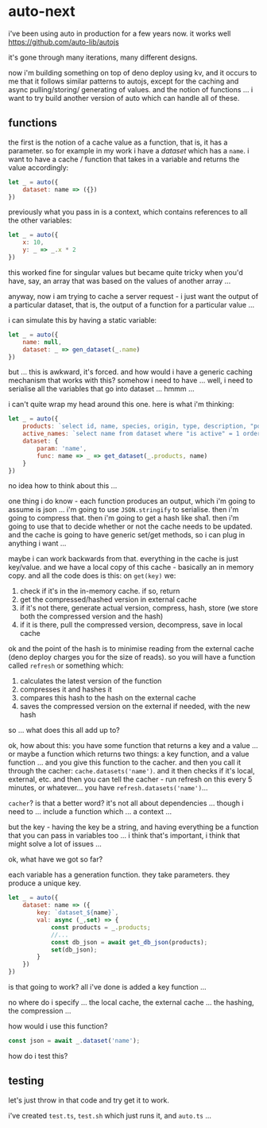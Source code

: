 
# auto-next

i've been using auto in production for a few
years now. it works well https://github.com/auto-lib/autojs

it's gone through many iterations, many different designs.

now i'm building something on top of deno deploy using
kv, and it occurs to me that it follows similar patterns
to autojs, except for the caching and async pulling/storing/
generating of values. and the notion of functions ... i want
to try build another version of auto which can handle all
of these.

## functions

the first is the notion of a cache value as a function,
that is, it has a parameter. so for example in my work i
have a _dataset_ which has a `name`. i want to have a
cache / function that takes in a variable and returns
the value accordingly:

```js
let _ = auto({
    dataset: name => ({})
})
```

previously what you pass in is a context, which
contains references to all the other variables:

```js
let _ = auto({
    x: 10,
    y: _ => _.x * 2
})
```

this worked fine for singular values but became quite
tricky when you'd have, say, an array that was based on
the values of another array ...

anyway, now i am trying to cache a server request - i
just want the output of a particular dataset, that is,
the output of a function for a particular value ...

i can simulate this by having a static variable:

```js
let _ = auto({
    name: null,
    dataset: _ => gen_dataset(_.name)
})
```

but ... this is awkward, it's forced. and how would i
have a generic caching mechanism that works with this?
somehow i need to have ... well, i need to serialise all
the variables that go into dataset ... hmmm ...

i can't quite wrap my head around this one. here is what
i'm thinking:

```js
let _ = auto({
    products: `select id, name, species, origin, type, description, "point of trade", maintainer from product`,
    active_names: `select name from dataset where "is active" = 1 order by name asc`,
    dataset: {
        param: 'name',
        func: name => _ => get_dataset(_.products, name)
    }
})
```

no idea how to think about this ...

one thing i do know - each function produces an output, which i'm going
to assume is json ... i'm going to use `JSON.stringify` to serialise.
then i'm going to compress that. then i'm going to get a hash like sha1.
then i'm going to use that to decide whether or not the cache needs to
be updated. and the cache is going to have generic set/get methods, so
i can plug in anything i want ...

maybe i can work backwards from that. everything in the cache is just
key/value. and we have a local copy of this cache - basically an in memory
copy. and all the code does is this: on `get(key)` we:

1. check if it's in the in-memory cache. if so, return
2. get the compressed/hashed version in external cache
3. if it's not there, generate actual version, compress, hash, store (we store both the compressed version and the hash)
4. if it is there, pull the compressed version, decompress, save in local cache

ok and the point of the hash is to minimise reading from the external cache (deno
deploy charges you for the size of reads). so you will have a function called
`refresh` or something which:

1. calculates the latest version of the function
2. compresses it and hashes it
3. compares this hash to the hash on the external cache
4. saves the compressed version on the external if needed, with the new hash

so ... what does this all add up to?

ok, how about this: you have some function that returns a key and a value ...
or maybe a function which returns two things: a key function, and a value function ...
and you give this function to the cacher. and then you call it through the cacher:
`cache.datasets('name')`. and it then checks if it's local, external, etc. and then
you can tell the cacher - run refresh on this every 5 minutes, or whatever... you
have `refresh.datasets('name')`...

`cacher`? is that a better word? it's not all about dependencies ... though i need
to ... include a function which ... a context ...

but the key - having the key be a string, and having everything be a function
that you can pass in variables too ... i think that's important, i think that might
solve a lot of issues ...

ok, what have we got so far?

each variable has a generation function. they take parameters. they produce a unique
key.

```js
let _ = auto({
    dataset: name => ({
        key: `dataset_${name}`,
        val: async (_,set) => {
            const products = _.products;
            //...
            const db_json = await get_db_json(products);
            set(db_json);
        }
    })
})
```

is that going to work? all i've done is added a key function ...

no where do i specify ... the local cache, the external cache ...
the hashing, the compression ...

how would i use this function?

```js
const json = await _.dataset('name');
```

how do i test this?

## testing

let's just throw in that code and try get it to work.

i've created `test.ts`, `test.sh` which just runs it, and
`auto.ts` ...